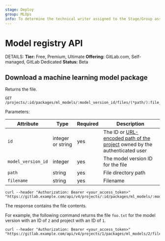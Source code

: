 ```yaml
---
stage: Deploy
group: MLOps
info: To determine the technical writer assigned to the Stage/Group associated with this page, see https://handbook.gitlab.com/handbook/product/ux/technical-writing/#assignments
---
```


# Model registry API

DETAILS:
**Tier:** Free, Premium, Ultimate
**Offering:** GitLab.com, Self-managed, GitLab Dedicated
**Status:** Beta

## Download a machine learning model package

Returns the file.

```plaintext
GET /projects/:id/packages/ml_models/:model_version_id/files/(*path/):file_name
```

Parameters:

| Attribute          | Type              | Required | Description                                                                                                         |
|--------------------|-------------------|----------|---------------------------------------------------------------------------------------------------------------------|
| `id`               | integer or string | yes      | The ID or [URL-encoded path of the project](rest/index.md#namespaced-path-encoding) owned by the authenticated user |
| `model_version_id` | integer           | yes      | The model version ID for the file                                                                                   |
| `path`             | string            | yes      | File directory path                                                                                                 |
| `filename`        | string            | yes      | Filename                                                                                                           |

```shell
curl --header "Authorization: Bearer <your_access_token>" "https://gitlab.example.com/api/v4/projects/:id/packages/ml_models/:model_version_id/files/(*path/):filename
```

The response contains the file contents.

For example, the following command returns the file `foo.txt` for the model version with an ID of `2` and project with an ID of `1`.

```shell
curl --header "Authorization: Bearer <your_access_token>" "https://gitlab.example.com/api/v4/projects/1/packages/ml_models/2/files/foo.txt
```
